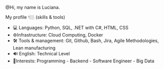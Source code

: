 @Hi, my name is Luciana.

My profile 👇🏼 (skills & tools)
- 💻 Languages: Python, SQL, .NET with C#, HTML, CSS
- ⚙️Infrastructure: Cloud Computing, Docker
- 🛠 Tools & management: Git, Github, Bash, Jira, Agile Methodologies, Lean manufacturing
- 🔊 English: Technical Level 
- 🔗Interests: Programming - Backend - Software Engineer - Big Data
<!---
LucianaMelisaQuiroga/LucianaMelisaQuiroga is a ✨ special ✨ repository because its `README.md` (this file) appears on your GitHub profile.
You can click the Preview link to take a look at your changes.
--->
